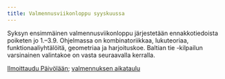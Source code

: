 ```yaml
---
title: Valmennusviikonloppu syyskuussa
---
```


Syksyn ensimmäinen valmennus­viikon­loppu järjestetään ennakko­tiedoista
poiketen jo 1.&ndash;3.9. Ohjelmassa on kombinatoriikkaa, luku­teoriaa, 
funktionaali­yhtälöitä, geometriaa ja harjoitus­koe. Baltian tie -kilpailun
varsinainen valinta­koe on vasta seuraavalla kerralla.

<a href="https://paivola.fi/kurssit/matematiikkakilpailuvalmennus-2023-vk35">Ilmoittaudu Päivölään</a>;
<a href="/aikataulu/">valmennuksen aikataulu</a>

